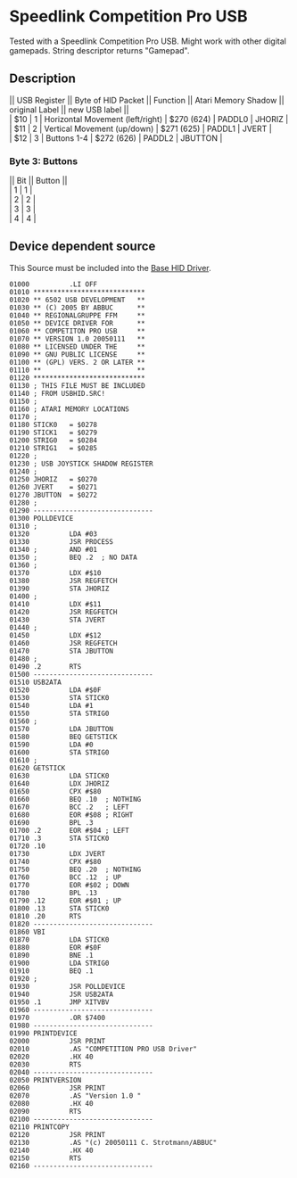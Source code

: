 # Speedlink Competition Pro USB  
  
  
Tested with a Speedlink Competition Pro USB. Might work with other digital gamepads. String descriptor returns "Gamepad".  
  
## Description  
  
|| USB Register || Byte of HID Packet || Function || Atari Memory Shadow || original Label || new USB label ||  
|  $10           |  1                 | Horizontal Movement (left/right)  | $270 (624)  | PADDL0 | JHORIZ     |  
|  $11           |  2                 | Vertical Movement (up/down) | $271 (625)  | PADDL1 | JVERT     |  
|  $12           |  3                 | Buttons 1-4  | $272 (626)  | PADDL2 | JBUTTON     |  
  
  
### Byte 3: Buttons  
  
|| Bit  || Button  ||  
|  1   |   1     |  
|  2   |   2     |  
|  3   |   3     |  
|  4   |   4     |  
  
  
## Device dependent source  
  
This Source must be included into the [Base HID Driver](../BaseHIDDriver/index.md).  
  
```
01000          .LI OFF
01010 ****************************
01020 ** 6502 USB DEVELOPMENT   **
01030 ** (C) 2005 BY ABBUC      **
01040 ** REGIONALGRUPPE FFM     **
01050 ** DEVICE DRIVER FOR      **
01060 ** COMPETITON PRO USB     **
01070 ** VERSION 1.0 20050111   **
01080 ** LICENSED UNDER THE     **
01090 ** GNU PUBLIC LICENSE     **
01100 ** (GPL) VERS. 2 OR LATER **
01110 **                        **
01120 ****************************
01130 ; THIS FILE MUST BE INCLUDED
01140 ; FROM USBHID.SRC!
01150 ;
01160 ; ATARI MEMORY LOCATIONS
01170 ;
01180 STICK0   = $0278
01190 STICK1   = $0279
01200 STRIG0   = $0284
01210 STRIG1   = $0285
01220 ;
01230 ; USB JOYSTICK SHADOW REGISTER
01240 ;
01250 JHORIZ   = $0270
01260 JVERT    = $0271
01270 JBUTTON  = $0272
01280 ;
01290 ------------------------------
01300 POLLDEVICE
01310 ;
01320          LDA #03
01330          JSR PROCESS
01340 ;        AND #01
01350 ;        BEQ .2  ; NO DATA
01360 ;
01370          LDX #$10
01380          JSR REGFETCH
01390          STA JHORIZ
01400 ;
01410          LDX #$11
01420          JSR REGFETCH
01430          STA JVERT
01440 ;
01450          LDX #$12
01460          JSR REGFETCH
01470          STA JBUTTON
01480 ;
01490 .2       RTS
01500 ------------------------------
01510 USB2ATA
01520          LDA #$0F
01530          STA STICK0
01540          LDA #1
01550          STA STRIG0
01560 ;
01570          LDA JBUTTON
01580          BEQ GETSTICK
01590          LDA #0
01600          STA STRIG0
01610 ;
01620 GETSTICK
01630          LDA STICK0
01640          LDX JHORIZ
01650          CPX #$80
01660          BEQ .10  ; NOTHING
01670          BCC .2   ; LEFT
01680          EOR #$08 ; RIGHT
01690          BPL .3
01700 .2       EOR #$04 ; LEFT
01710 .3       STA STICK0
01720 .10
01730          LDX JVERT
01740          CPX #$80
01750          BEQ .20  ; NOTHING
01760          BCC .12  ; UP
01770          EOR #$02 ; DOWN
01780          BPL .13
01790 .12      EOR #$01 ; UP
01800 .13      STA STICK0
01810 .20      RTS
01820 ------------------------------
01860 VBI
01870          LDA STICK0
01880          EOR #$0F
01890          BNE .1
01900          LDA STRIG0
01910          BEQ .1
01920 ;
01930          JSR POLLDEVICE
01940          JSR USB2ATA
01950 .1       JMP XITVBV
01960 ------------------------------
01970          .OR $7400
01980 ------------------------------
01990 PRINTDEVICE
02000          JSR PRINT
02010          .AS "COMPETITION PRO USB Driver"
02020          .HX 40
02030          RTS
02040 ------------------------------
02050 PRINTVERSION
02060          JSR PRINT
02070          .AS "Version 1.0 "
02080          .HX 40
02090          RTS
02100 ------------------------------
02110 PRINTCOPY
02120          JSR PRINT
02130          .AS "(c) 20050111 C. Strotmann/ABBUC"
02140          .HX 40
02150          RTS
02160 ------------------------------
```
  
  
